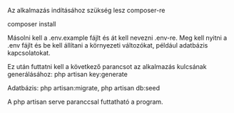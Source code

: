 Az alkalmazás indításához szükség lesz composer-re

composer install

Másolni kell a .env.example fájlt és át kell nevezni .env-re. Meg kell nyitni a .env fájlt és be kell állítani a környezeti változókat, például adatbázis kapcsolatokat.

Ez után futtatni kell a következő parancsot az alkalmazás kulcsának generálásához: php artisan key:generate

Adatbázis: php artisan:migrate, php artisan db:seed

A php artisan serve paranccsal futtatható a program.
